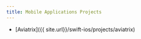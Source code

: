 ```yaml
---
title: Mobile Applications Projects
---
```


- [Aviatrix]({{ site.url}}/swift-ios/projects/aviatrix)
